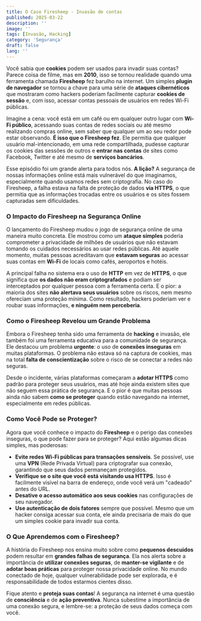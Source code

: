 ```yaml
---
title: O Caso Firesheep - Invasão de contas
published: 2025-03-22
description: ''
image: ''
tags: [Invasão, Hacking]
category: 'Segurança'
draft: false 
lang: ''
---
```


Você sabia que **cookies** podem ser usados para invadir suas contas? Parece coisa de filme, mas em **2010**, isso se tornou realidade quando uma ferramenta chamada **Firesheep** fez barulho na internet. Um simples **plugin de navegador** se tornou a chave para uma série de **ataques cibernéticos** que mostraram como hackers poderiam facilmente capturar **cookies de sessão** e, com isso, acessar contas pessoais de usuários em redes Wi-Fi públicas.

Imagine a cena: você está em um café ou em qualquer outro lugar com **Wi-Fi público**, acessando suas contas de redes sociais ou até mesmo realizando compras online, sem saber que qualquer um ao seu redor pode estar observando. **É isso que o Firesheep fez**. Ele permitia que qualquer usuário mal-intencionado, em uma rede compartilhada, pudesse capturar os cookies das sessões de outros e **entrar nas contas** de sites como Facebook, Twitter e até mesmo de **serviços bancários**.

Esse episódio foi um grande alerta para todos nós. **A lição?** A segurança de nossas informações online está mais vulnerável do que imaginamos, especialmente quando usamos redes sem criptografia. No caso do Firesheep, a falha estava na falta de proteção de dados **via HTTPS**, o que permitia que as informações trocadas entre os usuários e os sites fossem capturadas sem dificuldades.

### O Impacto do Firesheep na Segurança Online

O lançamento do Firesheep mudou o jogo de segurança online de uma maneira muito concreta. Ele mostrou como um **ataque simples** poderia comprometer a privacidade de milhões de usuários que não estavam tomando os cuidados necessários ao usar redes públicas. Até aquele momento, muitas pessoas acreditavam que **estavam seguras** ao acessar suas contas em **Wi-Fi** de locais como cafés, aeroportos e hotéis.

A principal falha no sistema era o uso de **HTTP** em vez de **HTTPS**, o que significa que **os dados não eram criptografados** e podiam ser interceptados por qualquer pessoa com a ferramenta certa. E o pior: a maioria dos sites **não alertava seus usuários** sobre os riscos, nem mesmo ofereciam uma proteção mínima. Como resultado, hackers poderiam ver e roubar suas informações, **e ninguém nem perceberia**.

### Como o Firesheep Revelou um Grande Problema
Embora o Firesheep tenha sido uma ferramenta de **hacking** e invasão, ele também foi uma ferramenta educativa para a comunidade de segurança. Ele destacou um problema **urgente**: o uso de **conexões inseguras** em muitas plataformas. O problema não estava só na captura de cookies, mas na total **falta de conscientização** sobre o risco de se conectar a redes não seguras.

Desde o incidente, várias plataformas começaram a **adotar HTTPS** como padrão para proteger seus usuários, mas até hoje ainda existem sites que não seguem essa prática de segurança. E o pior é que muitas pessoas ainda não sabem **como se proteger** quando estão navegando na internet, especialmente em redes públicas.

### Como Você Pode se Proteger?

Agora que você conhece o impacto do **Firesheep** e o perigo das conexões inseguras, o que pode fazer para se proteger? Aqui estão algumas dicas simples, mas poderosas:

- **Evite redes Wi-Fi públicas para transações sensíveis**. Se possível, use uma **VPN** (Rede Privada Virtual) para criptografar sua conexão, garantindo que seus dados permaneçam protegidos.
- **Verifique se o site que você está visitando usa HTTPS**. Isso é facilmente visível na barra de endereço, onde você verá um "cadeado" antes do URL.
- **Desative o acesso automático aos seus cookies** nas configurações de seu navegador.
- **Use autenticação de dois fatores** sempre que possível. Mesmo que um hacker consiga acessar sua conta, ele ainda precisaria de mais do que um simples cookie para invadir sua conta.

### O Que Aprendemos com o Firesheep?
A história do Firesheep nos ensina muito sobre como **pequenos descuidos** podem resultar em **grandes falhas de segurança**. Ela nos alerta sobre a importância de **utilizar conexões seguras**, de **manter-se vigilante** e de **adotar boas práticas** para proteger nossa privacidade online. No mundo conectado de hoje, qualquer vulnerabilidade pode ser explorada, e é responsabilidade de todos estarmos cientes disso.

Fique atento e **proteja suas contas**! A segurança na internet é uma questão de **consciência** e de **ação preventiva**. Nunca subestime a importância de uma conexão segura, e lembre-se: a proteção de seus dados começa com você.
